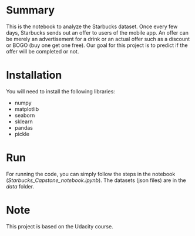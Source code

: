 # Summary
This is the notebook to analyze the Starbucks dataset. Once every few days, Starbucks sends out an offer to users of the mobile app. An offer can be merely an advertisement for a drink or an actual offer such as a discount or BOGO (buy one get one free). Our goal for this project is to predict if the offer will be completed or not.

# Installation
You will need to install the following libraries:
- numpy
- matplotlib
- seaborn
- sklearn
- pandas
- pickle

# Run
For running the code, you can simply follow the steps in the notebook (_Starbucks_Capstone_notebook.ipynb_). 
The datasets (json files) are in the _data_ folder.


# Note
This project is based on the Udacity course.
